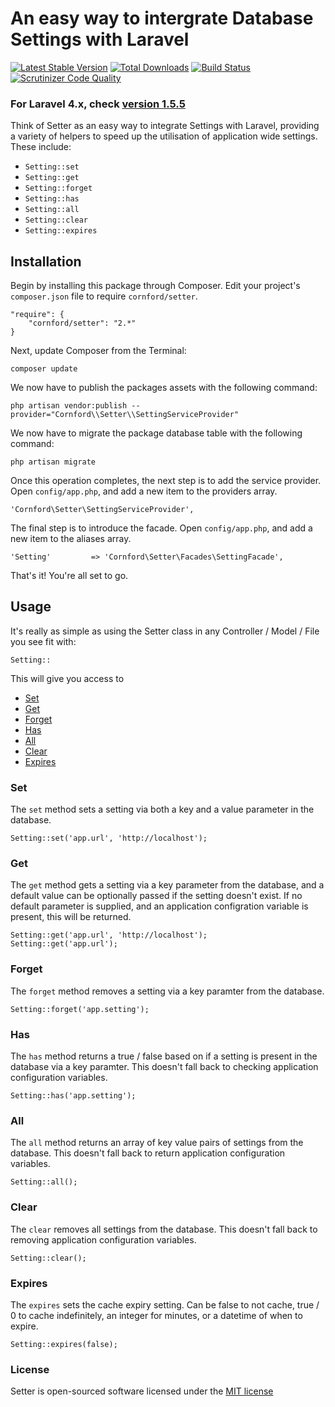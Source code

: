 # An easy way to intergrate Database Settings with Laravel

[![Latest Stable Version](https://poser.pugx.org/cornford/setter/version.png)](https://packagist.org/packages/cornford/setter)
[![Total Downloads](https://poser.pugx.org/cornford/setter/d/total.png)](https://packagist.org/packages/cornford/setter)
[![Build Status](https://travis-ci.org/bradcornford/Setter.svg?branch=master)](https://travis-ci.org/bradcornford/Setter)
[![Scrutinizer Code Quality](https://scrutinizer-ci.com/g/bradcornford/Setter/badges/quality-score.png?b=master)](https://scrutinizer-ci.com/g/bradcornford/Setter/?branch=master)

### For Laravel 4.x, check [version 1.5.5](https://github.com/bradcornford/Setter/tree/v1.5.5)

Think of Setter as an easy way to integrate Settings with Laravel, providing a variety of helpers to speed up the utilisation of application wide settings. These include:

- `Setting::set`
- `Setting::get`
- `Setting::forget`
- `Setting::has`
- `Setting::all`
- `Setting::clear`
- `Setting::expires`

## Installation

Begin by installing this package through Composer. Edit your project's `composer.json` file to require `cornford/setter`.

	"require": {
		"cornford/setter": "2.*"
	}

Next, update Composer from the Terminal:

	composer update

We now have to publish the packages assets with the following command:

	php artisan vendor:publish --provider="Cornford\\Setter\\SettingServiceProvider"

We now have to migrate the package database table with the following command:

	php artisan migrate

Once this operation completes, the next step is to add the service provider. Open `config/app.php`, and add a new item to the providers array.

	'Cornford\Setter\SettingServiceProvider',

The final step is to introduce the facade. Open `config/app.php`, and add a new item to the aliases array.

	'Setting'         => 'Cornford\Setter\Facades\SettingFacade',

That's it! You're all set to go.

## Usage

It's really as simple as using the Setter class in any Controller / Model / File you see fit with:

`Setting::`

This will give you access to

- [Set](#set)
- [Get](#get)
- [Forget](#forget)
- [Has](#has)
- [All](#all)
- [Clear](#clear)
- [Expires](#expires)

### Set

The `set` method sets a setting via both a key and a value parameter in the database.

	Setting::set('app.url', 'http://localhost');

### Get

The `get` method gets a setting via a key parameter from the database, and a default value can be optionally passed if the setting doesn't exist.
If no default parameter is supplied, and an application configration variable is present, this will be returned.

	Setting::get('app.url', 'http://localhost');
	Setting::get('app.url');

### Forget

The `forget` method removes a setting via a key paramter from the database.

	Setting::forget('app.setting');

### Has

The `has` method returns a true / false based on if a setting is present in the database via a key paramter.
This doesn't fall back to checking application configuration variables.

	Setting::has('app.setting');

### All

The `all` method returns an array of key value pairs of settings from the database.
This doesn't fall back to return application configuration variables.

	Setting::all();

### Clear

The `clear` removes all settings from the database.
This doesn't fall back to removing application configuration variables.

	Setting::clear();

### Expires

The `expires` sets the cache expiry setting.
Can be false to not cache, true / 0 to cache indefinitely, an integer for minutes, or a datetime of when to expire.

	Setting::expires(false);

### License

Setter is open-sourced software licensed under the [MIT license](http://opensource.org/licenses/MIT)